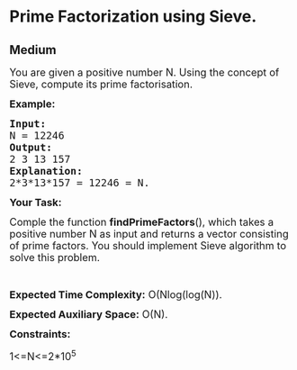 # Prime Factorization using Sieve.
## Medium
<div class="problems_problem_content__Xm_eO"><p dir="ltr"><span style="font-size:18px">You are given a positive number N. Using the concept of Sieve, compute its prime factorisation.</span></p>

<p dir="ltr"><strong><span style="font-size:18px">Example:</span></strong></p>

<pre><strong><span style="font-size:18px">Input: </span></strong>
<span style="font-size:18px">N = 12246</span>
<strong><span style="font-size:18px">Output: </span></strong>
<span style="font-size:18px">2 3 13 157</span>
<strong><span style="font-size:18px">Explanation: </span></strong>
<span style="font-size:18px">2*3*13*157 = 12246 = N.
</span></pre>

<p dir="ltr"><strong><span style="font-size:18px">Your Task:</span></strong></p>

<p dir="ltr"><span style="font-size:18px">Comple the function <strong>findPrimeFactors</strong>(), which takes a positive number N as input and returns a vector consisting of prime factors. You should implement Sieve algorithm to solve this problem.</span></p>

<p>&nbsp;</p>

<p dir="ltr"><span style="font-size:18px"><strong>Expected Time Complexity:</strong> O(Nlog(log(N)).</span></p>

<p dir="ltr"><span style="font-size:18px"><strong>Expected Auxiliary Space:</strong> O(N).</span></p>

<p dir="ltr"><strong><span style="font-size:18px">Constraints:</span></strong></p>

<p dir="ltr"><span style="font-size:18px">1&lt;=N&lt;=2*10<sup>5</sup></span></p>

<p>&nbsp;</p>
</div>